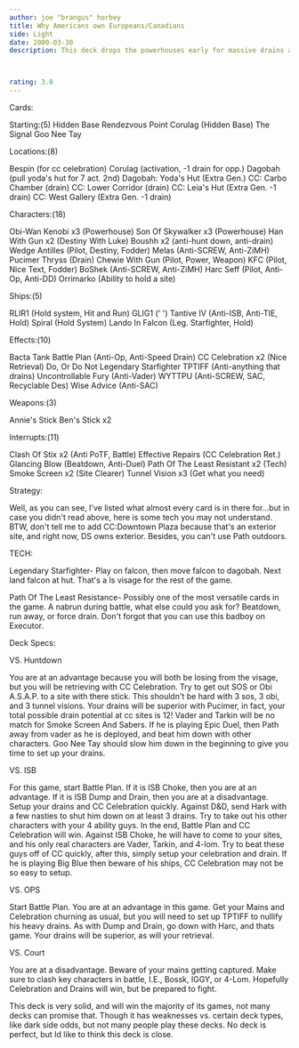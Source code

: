 ```yaml
---
author: joe "brangus" horbey
title: Why Americans own Europeans/Canadians
side: Light
date: 2000-03-30
description: This deck drops the powerhouses early for massive drains and retrieval.



rating: 3.0
---
```

Cards: 

Starting:(5)
Hidden Base
Rendezvous Point
Corulag (Hidden Base)
The Signal
Goo Nee Tay

Locations:(8)

Bespin (for cc celebration)
Corulag (activation, -1 drain for opp.)
Dagobah (pull yoda's hut for 7 act. 2nd)
Dagobah: Yoda's Hut (Extra Gen.)
CC: Carbo Chamber (drain)
CC: Lower Corridor (drain)
CC: Leia's Hut (Extra Gen. -1 drain)
CC: West Gallery (Extra Gen. -1 drain)

Characters:(18)

Obi-Wan Kenobi x3 (Powerhouse)
Son Of Skywalker x3 (Powerhouse)
Han With Gun x2 (Destiny With Luke)
Boushh x2 (anti-hunt down, anti-drain)
Wedge Antilles (Pilot, Destiny, Fodder)
Melas (Anti-SCREW, Anti-ZiMH)
Pucimer Thryss (Drain)
Chewie With Gun (Pilot, Power, Weapon)
KFC (Pilot, Nice Text, Fodder)
BoShek (Anti-SCREW, Anti-ZiMH)
Harc Seff (Pilot, Anti-Op, Anti-DD)
Orrimarko (Ability to hold a site)

Ships:(5)

RLIR1 (Hold system, Hit and Run)
GLIG1 ('		       ')
Tantive IV (Anti-ISB, Anti-TIE, Hold)
Spiral (Hold System)
Lando In Falcon (Leg. Starfighter, Hold)

Effects:(10)

Bacta Tank
Battle Plan (Anti-Op, Anti-Speed Drain)
CC Celebration x2 (Nice Retrieval)
Do, Or Do Not
Legendary Starfighter
TPTIFF (Anti-anything that drains)
Uncontrollable Fury (Anti-Vader)
WYTTPU (Anti-SCREW, SAC, Recyclable Des)
Wise Advice (Anti-SAC)

Weapons:(3)

Annie's Stick
Ben's Stick x2

Interrupts:(11)

Clash Of Stix x2 (Anti PoTF, Battle)
Effective Repairs (CC Celebration Ret.)
Glancing Blow (Beatdown, Anti-Duel)
Path Of The Least Resistant x2 (Tech)
Smoke Screen x2 (Site Clearer)
Tunnel Vision x3 (Get what you need)





Strategy: 

Well, as you can see, I've listed what almost every card is in there for...but in case you didn't read above, here is some tech you may not understand. BTW, don't tell me to add CC:Downtown Plaza because that's an exterior site, and right now, DS owns exterior. Besides, you can't use Path outdoors.

TECH:

Legendary Starfighter-
Play on falcon, then move falcon to dagobah. Next land falcon at hut. That's a ls visage for the rest of the game.

Path Of The Least Resistance-
Possibly one of the most versatile cards in the game. A nabrun during battle, what else could you ask for? Beatdown, run away, or force drain. Don't forgot that you can use this badboy on Executor.

Deck Specs:

VS. Huntdown

You are at an advantage because you will both be losing from the visage, but you will be retrieving with CC Celebration. Try to get out SOS or Obi A.S.A.P. to a site with there stick. This shouldn't be hard with 3 sos, 3 obi, and 3 tunnel visions. Your drains will be superior with Pucimer, in fact, your total possible drain potential at cc sites is 12! Vader and Tarkin will be no match for Smoke Screen And Sabers. If he is playing Epic Duel, then Path away from vader as he is deployed, and beat him down with other characters. Goo Nee Tay should slow him down in the beginning to give you time to set up your drains.

VS. ISB

For this game, start Battle Plan. If it is ISB Choke, then you are at an advantage. If it is ISB Dump and Drain, then you are at a disadvantage. Setup your drains and CC Celebration quickly. Against D&D, send Hark with a few nasties to shut him down on at least 3 drains. Try to take out his other characters with your 4 ability guys. In the end, Battle Plan and CC Celebration will win. Against ISB Choke, he will have to come to your sites, and his only real characters are Vader, Tarkin, and 4-lom. Try to beat these guys off of CC quickly, after this, simply setup your celebration and drain. If he is playing Big Blue then beware of his ships, CC Celebration may not be so easy to setup.

VS. OPS

Start Battle Plan. You are at an advantage in this game. Get your Mains and Celebration churning as usual, but you will need to set up TPTIFF to nullify his heavy drains. As with Dump and Drain, go down with Harc, and thats game. Your drains will be superior, as will your retrieval.

VS. Court

You are at a disadvantage. Beware of your mains getting captured. Make sure to clash key characters in battle, I.E., Bossk, IGGY, or 4-Lom. Hopefully Celebration and Drains will win, but be prepared to fight.



This deck is very solid, and will win the majority of its games, not many decks can promise that. Though it has weaknesses vs. certain deck types, like dark side odds, but not many people play these decks. No deck is perfect, but Id like to think this deck is close.



